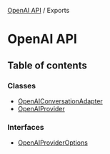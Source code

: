 [OpenAI API](../) / Exports

# OpenAI API

## Table of contents

### Classes

- [OpenAIConversationAdapter](classes/OpenAIConversationAdapter)
- [OpenAIProvider](classes/OpenAIProvider)

### Interfaces

- [OpenAIProviderOptions](interfaces/OpenAIProviderOptions)
